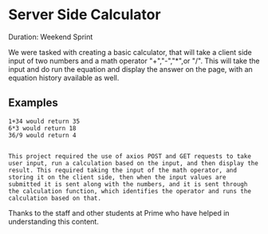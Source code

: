 
# Server Side Calculator

Duration: Weekend Sprint

We were tasked with creating a basic calculator, that will take a client side input of two numbers and a math operator "+","-","*",or "/". This will take the input and do run the equation and display the answer on the page, with an equation history available as well. 

## Examples
    1+34 would return 35
    6*3 would return 18
    36/9 would return 4


    This project required the use of axios POST and GET requests to take user input, run a calculation based on the input, and then display the result. This required taking the input of the math operator, and storing it on the client side, then when the input values are submitted it is sent along with the numbers, and it is sent through the calculation function, which identifies the operator and runs the calculation based on that. 

Thanks to the staff and other students at Prime who have helped in understanding this content.
